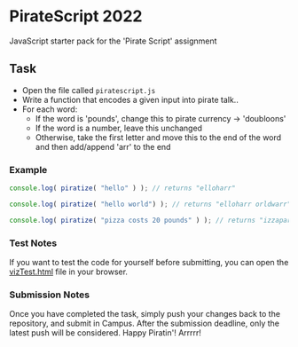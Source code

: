 # PirateScript 2022

JavaScript starter pack for the 'Pirate Script' assignment

## Task
- Open the file called `piratescript.js`
- Write a function that encodes a given input into pirate talk..
- For each word:
    - If the word is 'pounds', change this to pirate currency -> 'doubloons'
    - If the word is a number, leave this unchanged
    - Otherwise, take the first letter and move this to the end of the word and then add/append 'arr' to the end

### Example
```javascript
console.log( piratize( "hello" ) ); // returns "elloharr"

console.log( piratize( "hello world") ); // returns "elloharr orldwarr"

console.log( piratize( "pizza costs 20 pounds" ) ); // returns "izzaparr ostscarr 20 doubloons"
```

### Test Notes
If you want to test the code for yourself before submitting, you can open the [vizTest.html](./vizTest.html) file in your browser.


### Submission Notes
Once you have completed the task, simply push your changes back to the repository, and submit in Campus. After the submission deadline, only the latest push will be considered. Happy Piratin'! Arrrrr!
